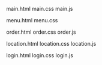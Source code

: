 main.html
main.css
main.js


menu.html
menu.css

order.html
order.css
order.js

location.html
location.css
location.js

login.html
login.css
login.js

